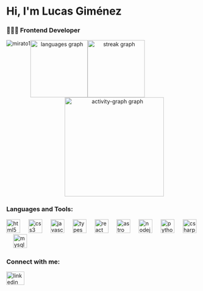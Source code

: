 # Hi, I'm Lucas Giménez
<h3>👨🏻‍💻 Frontend Developer</h3>

<div style="display: flex; align-items: flex-start; justify-content: space-between;">
  <div style="text-align: left;">
    <img src="https://komarev.com/ghpvc/?username=mirato1&label=Profile%20views&color=0e75b6&style=flat" alt="mirato1" />
  </div>
  <div style="flex: 2; text-align: center;">
    <div style="display:flex;" >
    <img src="https://github-readme-stats.vercel.app/api/top-langs?username=Mirato1&locale=en&hide_title=true&layout=compact&card_width=320&langs_count=6&theme=onedark&hide_border=true" height="150" alt="languages graph" />
    <img src="https://streak-stats.demolab.com?user=Mirato1&locale=en&mode=weekly&theme=onedark&hide_border=true&border_radius=6" height="150" alt="streak graph" />
    </div>
    <img src="https://github-readme-activity-graph.vercel.app/graph?username=Mirato1&area=true&hide_border=true&theme=one-dark&hide_title=true&radius=6" height="260" alt="activity-graph graph" />
  </div>
</div>

<h3 align="left">Languages and Tools:</h3>

<div align="left">
  <img src="https://cdn.jsdelivr.net/gh/devicons/devicon/icons/html5/html5-original.svg" height="36" alt="html5 logo" />
  <img width="14" />
  <img src="https://cdn.jsdelivr.net/gh/devicons/devicon/icons/css3/css3-original.svg" height="36" alt="css3 logo" />
  <img width="14" />
  <img src="https://cdn.jsdelivr.net/gh/devicons/devicon/icons/javascript/javascript-original.svg" height="36" alt="javascript logo" />
  <img width="14" />
  <img src="https://cdn.jsdelivr.net/gh/devicons/devicon/icons/typescript/typescript-original.svg" height="36" alt="typescript logo" />
  <img width="14" />
  <img src="https://cdn.jsdelivr.net/gh/devicons/devicon/icons/react/react-original.svg" height="36" alt="react logo" />
  <img width="14" />
  <img src="https://cdn.simpleicons.org/astro/FF5D01" height="36" alt="astro logo" />
  <img width="14" />
  <img src="https://cdn.jsdelivr.net/gh/devicons/devicon/icons/nodejs/nodejs-original.svg" height="36" alt="nodejs logo" />
  <img width="14" />
  <img src="https://cdn.jsdelivr.net/gh/devicons/devicon/icons/python/python-original.svg" height="36" alt="python logo" />
  <img width="14" />
  <img src="https://cdn.jsdelivr.net/gh/devicons/devicon/icons/csharp/csharp-original.svg" height="36" alt="csharp logo" />
  <img width="14" />
  <img src="https://cdn.jsdelivr.net/gh/devicons/devicon/icons/mysql/mysql-original.svg" height="36" alt="mysql logo" />
</div>

<h3 align="left">Connect with me:</h3>

<div align="left">
  <a href="https://www.linkedin.com/in/lucasgim%C3%A9nez1054" target="_blank">
    <img src="https://raw.githubusercontent.com/maurodesouza/profile-readme-generator/master/src/assets/icons/social/linkedin/default.svg" width="47" height="35" alt="linkedin logo" />
  </a>
</div>
